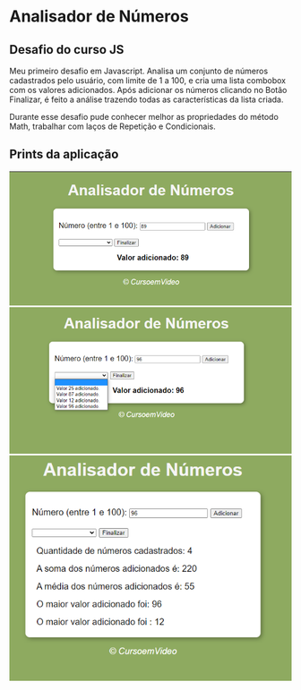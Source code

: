 # Analisador de Números

## Desafio do curso JS

Meu primeiro desafio em Javascript.
Analisa um conjunto de números cadastrados pelo usuário, com limite de 1 a 100, e cria uma lista combobox com os valores adicionados.
Após adicionar os números clicando no Botão Finalizar, é feito a análise trazendo todas as características da lista criada.

Durante esse desafio pude conhecer melhor as propriedades do método Math, trabalhar com laços de Repetição e Condicionais.

## Prints da aplicação

<img src="printPage/printlistaNumeros.png">

<img src="printPage/printListaNumerosCombobox.png">

<img src="printPage/printListaNumerosComboboxAnalisada.png">
